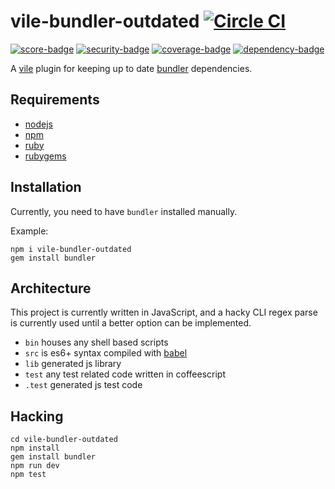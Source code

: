 # vile-bundler-outdated [![Circle CI](https://circleci.com/gh/forthright/vile-bundler-outdated.svg?style=svg&circle-token=c85edd896691e55d036186ac2231b8ab3d396947)](https://circleci.com/gh/forthright/vile-bundler-outdated)

[![score-badge](https://vile.io/api/v0/users/brentlintner/vile-bundler-outdated/badges/score?token=uFywUmzZfbg6UboLzn6R)](https://vile.io/~brentlintner/vile-bundler-outdated) [![security-badge](https://vile.io/api/v0/users/brentlintner/vile-bundler-outdated/badges/security?token=uFywUmzZfbg6UboLzn6R)](https://vile.io/~brentlintner/vile-bundler-outdated) [![coverage-badge](https://vile.io/api/v0/users/brentlintner/vile-bundler-outdated/badges/coverage?token=uFywUmzZfbg6UboLzn6R)](https://vile.io/~brentlintner/vile-bundler-outdated) [![dependency-badge](https://vile.io/api/v0/users/brentlintner/vile-bundler-outdated/badges/dependency?token=uFywUmzZfbg6UboLzn6R)](https://vile.io/~brentlintner/vile-bundler-outdated)

A [vile](https://vile.io) plugin for keeping up to date [bundler](https://github.com/bundler/bundler) dependencies.

## Requirements

- [nodejs](http://nodejs.org)
- [npm](http://npmjs.org)
- [ruby](http://nodejs.org)
- [rubygems](http://rubygems.org)

## Installation

Currently, you need to have `bundler` installed manually.

Example:

    npm i vile-bundler-outdated
    gem install bundler

## Architecture

This project is currently written in JavaScript,
and a hacky CLI regex parse is currently used until
a better option can be implemented.

- `bin` houses any shell based scripts
- `src` is es6+ syntax compiled with [babel](https://babeljs.io)
- `lib` generated js library
- `test` any test related code written in coffeescript
- `.test` generated js test code

## Hacking

    cd vile-bundler-outdated
    npm install
    gem install bundler
    npm run dev
    npm test

